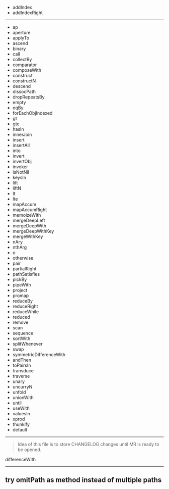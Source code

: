 - addIndex
- addIndexRight

---
- ap
- aperture
- applyTo
- ascend
- binary
- call
- collectBy
- comparator
- composeWith
- construct
- constructN
- descend
- dissocPath
- dropRepeatsBy
- empty
- eqBy
- forEachObjIndexed
- gt
- gte
- hasIn
- innerJoin
- insert
- insertAll
- into
- invert
- invertObj
- invoker
- isNotNil
- keysIn
- lift
- liftN
- lt
- lte
- mapAccum
- mapAccumRight
- memoizeWith
- mergeDeepLeft
- mergeDeepWith
- mergeDeepWithKey
- mergeWithKey
- nAry
- nthArg
- o
- otherwise
- pair
- partialRight
- pathSatisfies
- pickBy
- pipeWith
- project
- promap
- reduceBy
- reduceRight
- reduceWhile
- reduced
- remove
- scan
- sequence
- sortWith
- splitWhenever
- swap
- symmetricDifferenceWith
- andThen
- toPairsIn
- transduce
- traverse
- unary
- uncurryN
- unfold
- unionWith
- until
- useWith
- valuesIn
- xprod
- thunkify
- default
---
> Idea of this file is to store CHANGELOG changes until MR is ready to be opened.

differenceWith

---
try omitPath as method instead of multiple paths
---
